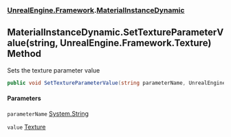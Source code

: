 ### [UnrealEngine.Framework](./UnrealEngine-Framework.md 'UnrealEngine.Framework').[MaterialInstanceDynamic](./MaterialInstanceDynamic.md 'UnrealEngine.Framework.MaterialInstanceDynamic')
## MaterialInstanceDynamic.SetTextureParameterValue(string, UnrealEngine.Framework.Texture) Method
Sets the texture parameter value  
```csharp
public void SetTextureParameterValue(string parameterName, UnrealEngine.Framework.Texture value);
```
#### Parameters
<a name='UnrealEngine-Framework-MaterialInstanceDynamic-SetTextureParameterValue(string_UnrealEngine-Framework-Texture)-parameterName'></a>
`parameterName` [System.String](https://docs.microsoft.com/en-us/dotnet/api/System.String 'System.String')  
  
<a name='UnrealEngine-Framework-MaterialInstanceDynamic-SetTextureParameterValue(string_UnrealEngine-Framework-Texture)-value'></a>
`value` [Texture](./Texture.md 'UnrealEngine.Framework.Texture')  
  

